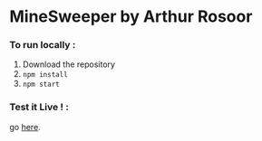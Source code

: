 # MineSweeper by Arthur Rosoor

### To run locally :
1. Download the repository
2. `npm install`
3. `npm start`


### Test it Live ! :
go [here](https://desolate-ocean-45686.herokuapp.com/).
